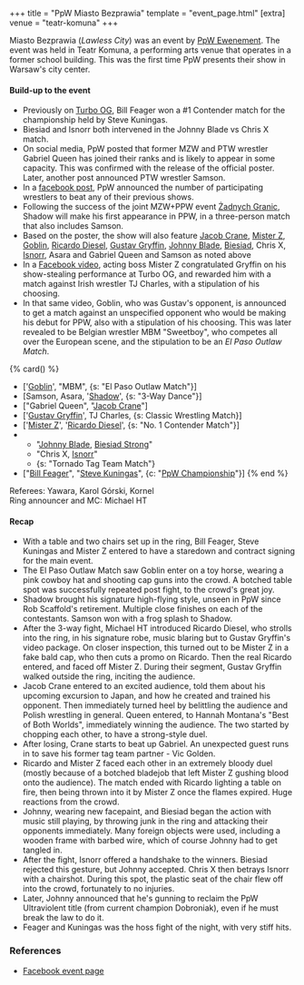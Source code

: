 +++
title = "PpW Miasto Bezprawia"
template = "event_page.html"
[extra]
venue = "teatr-komuna"
+++

Miasto Bezprawia (_Lawless City_) was an event by [PpW Ewenement](@/o/ppw.md). The event was held in Teatr Komuna, a performing arts venue that operates in a former school building. This was the first time PpW presents their show in Warsaw's city center.

#### Build-up to the event

* Previously on [Turbo OG](@/e/2023-12-08-ppw-turbo-og.md), Bill Feager won a #1 Contender match for the championship held by Steve Kuningas.
* Biesiad and Isnorr both intervened in the Johnny Blade vs Chris X match.
* On social media, PpW posted that former MZW and PTW wrestler Gabriel Queen has joined their ranks and is likely to appear in some capacity. This was confirmed with the release of the official poster. Later, another post announced PTW wrestler Samson.
* In a [facebook post](https://www.facebook.com/OficjalnePPW/posts/pfbid02zU3wXTw4DstxtdtphsXJQB3Q7wifMUxgXaYxsAiHfPzxMazGQPtTWYzTCUCfXe3Bl), PpW announced the number of participating wrestlers to beat any of their previous shows.
* Following the success of the joint MZW+PPW event [Żadnych Granic](@/e/2023-09-23-ppw_mzw-zadnych-granic.md), Shadow will make his first appearance in PPW, in a three-person match that also includes Samson.
* Based on the poster, the show will also feature [Jacob Crane](@/w/jacob-crane.md), [Mister Z](@/w/mister-z.md), [Goblin](@/w/goblin.md), [Ricardo Diesel](@/w/ricardo-diesel.md), [Gustav Gryffin](@/w/gustav-gryffin.md), [Johnny Blade](@/w/johnny-blade.md), [Biesiad](@/w/biesiad.md), Chris X, [Isnorr](@/w/isnorr.md), Asara and Gabriel Queen and Samson as noted above
* In a [Facebook video](https://www.facebook.com/OficjalnePPW/videos/263013170024297/), acting boss Mister Z congratulated Gryffin on his show-stealing performance at Turbo OG, and rewarded him with a match against Irish wrestler TJ Charles, with a stipulation of his choosing.
* In that same video, Goblin, who was Gustav's opponent, is announced to get a match against an unspecified opponent who would be making his debut for PPW, also with a stipulation of his choosing. This was later revealed to be Belgian wrestler MBM "Sweetboy", who competes all over the European scene, and the stipulation to be an _El Paso Outlaw Match_.

{% card() %}
- ['[Goblin](@/w/goblin.md)', "MBM", {s: "El Paso Outlaw Match"}]
- [Samson, Asara, '[Shadow](@/w/shadow.md)', {s: "3-Way Dance"}]
- ["Gabriel Queen", "[Jacob Crane](@/w/jacob-crane.md)"]
- ['[Gustav Gryffin](@/w/gustav-gryffin.md)', TJ Charles, {s: Classic Wrestling Match}]
- ['[Mister Z](@/w/mister-z.md)', '[Ricardo Diesel](@/w/ricardo-diesel.md)', {s: "No. 1 Contender Match"}]
- - "[Johnny Blade](@/w/johnny-blade.md), [Biesiad Strong](@/w/biesiad.md)"
  - "Chris X, [Isnorr](@/w/isnorr.md)"
  - {s: "Tornado Tag Team Match"}
- ["[Bill Feager](@/w/feager.md)", "[Steve Kuningas](@/w/steve-kuningas.md)", {c: "[PpW
      Championship](@/o/ppw.md#championships)"}]
{% end %}

Referees: Yawara, Karol Górski, Kornel \
Ring announcer and MC: Michael HT

#### Recap

* With a table and two chairs set up in the ring, Bill Feager, Steve Kuningas and Mister Z entered to have a staredown and contract signing for the main event.
* The El Paso Outlaw Match saw Goblin enter on a toy horse, wearing a pink cowboy hat and shooting cap guns into the crowd. A botched table spot was successfully repeated post fight, to the crowd's great joy.
* Shadow brought his signature high-flying style, unseen in PpW since Rob Scaffold's retirement. Multiple close finishes on each of the contestants. Samson won with a frog splash to Shadow.
* After the 3-way fight, Michael HT introduced Ricardo Diesel, who strolls into the ring, in his signature robe, music blaring but to Gustav Gryffin's video package. On closer inspection, this turned out to be Mister Z in a fake bald cap, who then cuts a promo on Ricardo. Then the real Ricardo entered, and faced off Mister Z. During their segment, Gustav Gryffin walked outside the ring, inciting the audience.
* Jacob Crane entered to an excited audience, told them about his upcoming excursion to Japan, and how he created and trained his opponent. Then immediately turned heel by belittling the audience and Polish wrestling in general. Queen entered, to Hannah Montana's "Best of Both Worlds", immediately winning the audience. The two started by chopping each other, to have a strong-style duel.
* After losing, Crane starts to beat up Gabriel. An unexpected guest runs in to save his former tag team partner - Vic Golden.
* Ricardo and Mister Z faced each other in an extremely bloody duel (mostly because of a botched bladejob that left Mister Z gushing blood onto the audience). The match ended with Ricardo lighting a table on fire, then being thrown into it by Mister Z once the flames expired. Huge reactions from the crowd.
* Johnny, wearing new facepaint, and Biesiad began the action with music still playing, by throwing junk in the ring and attacking their opponents immediately. Many foreign objects were used, including a wooden frame with barbed wire, which of course Johnny had to get tangled in.
* After the fight, Isnorr offered a handshake to the winners. Biesiad rejected this gesture, but Johnny accepted. Chris X then betrays Isnorr with a chairshot. During this spot, the plastic seat of the chair flew off into the crowd, fortunately to no injuries.
* Later, Johnny announced that he's gunning to reclaim the PpW Ultraviolent title (from current champion Dobroniak), even if he must break the law to do it.
* Feager and Kuningas was the hoss fight of the night, with very stiff hits.

### References

* [Facebook event page](https://www.facebook.com/events/1379486012929934)
